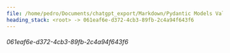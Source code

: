 ```yaml
---
file: /home/pedro/Documents/chatgpt_export/Markdown/Pydantic Models Validate Grammar.md
heading_stack: <root> -> 061eaf6e-d372-4cb3-89fb-2c4a94f643f6
---
```

###### 061eaf6e-d372-4cb3-89fb-2c4a94f643f6
